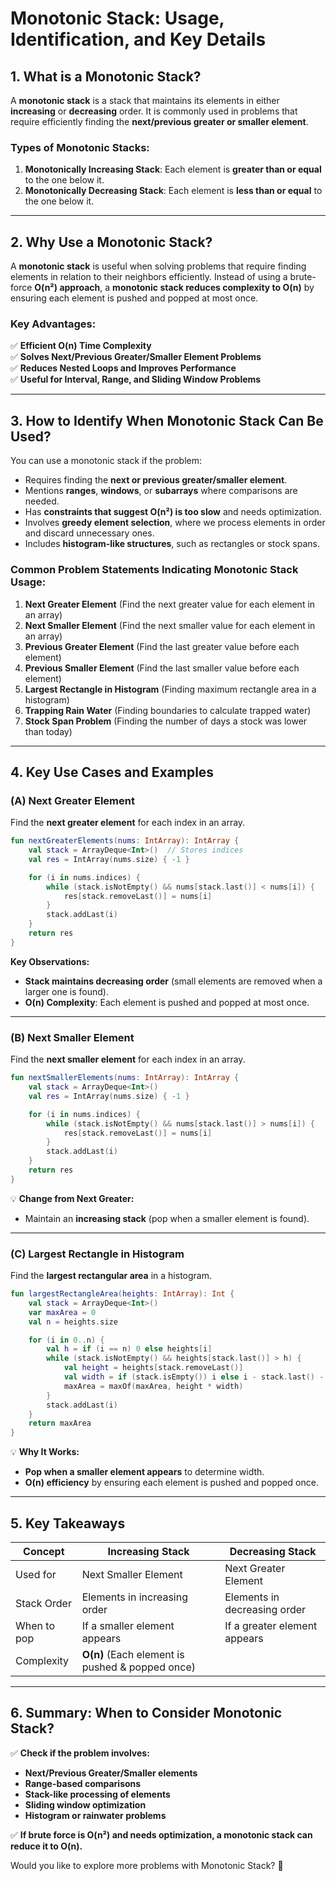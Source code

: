 # **Monotonic Stack: Usage, Identification, and Key Details**

## **1. What is a Monotonic Stack?**
A **monotonic stack** is a stack that maintains its elements in either **increasing** or **decreasing** order. It is commonly used in problems that require efficiently finding the **next/previous greater or smaller element**.

### **Types of Monotonic Stacks:**
1. **Monotonically Increasing Stack**: Each element is **greater than or equal** to the one below it.
2. **Monotonically Decreasing Stack**: Each element is **less than or equal** to the one below it.

---

## **2. Why Use a Monotonic Stack?**
A **monotonic stack** is useful when solving problems that require finding elements in relation to their neighbors efficiently. Instead of using a brute-force **O(n²) approach**, a **monotonic stack reduces complexity to O(n)** by ensuring each element is pushed and popped at most once.

### **Key Advantages:**
✅ **Efficient O(n) Time Complexity**  
✅ **Solves Next/Previous Greater/Smaller Element Problems**  
✅ **Reduces Nested Loops and Improves Performance**  
✅ **Useful for Interval, Range, and Sliding Window Problems**

---

## **3. How to Identify When Monotonic Stack Can Be Used?**
You can use a monotonic stack if the problem:
- Requires finding the **next or previous greater/smaller element**.
- Mentions **ranges**, **windows**, or **subarrays** where comparisons are needed.
- Has **constraints that suggest O(n²) is too slow** and needs optimization.
- Involves **greedy element selection**, where we process elements in order and discard unnecessary ones.
- Includes **histogram-like structures**, such as rectangles or stock spans.

### **Common Problem Statements Indicating Monotonic Stack Usage:**
1. **Next Greater Element** (Find the next greater value for each element in an array)
2. **Next Smaller Element** (Find the next smaller value for each element in an array)
3. **Previous Greater Element** (Find the last greater value before each element)
4. **Previous Smaller Element** (Find the last smaller value before each element)
5. **Largest Rectangle in Histogram** (Finding maximum rectangle area in a histogram)
6. **Trapping Rain Water** (Finding boundaries to calculate trapped water)
7. **Stock Span Problem** (Finding the number of days a stock was lower than today)

---

## **4. Key Use Cases and Examples**

### **(A) Next Greater Element**
Find the **next greater element** for each index in an array.

```kotlin
fun nextGreaterElements(nums: IntArray): IntArray {
    val stack = ArrayDeque<Int>()  // Stores indices
    val res = IntArray(nums.size) { -1 }

    for (i in nums.indices) {
        while (stack.isNotEmpty() && nums[stack.last()] < nums[i]) {
            res[stack.removeLast()] = nums[i]
        }
        stack.addLast(i)
    }
    return res
}
```

**Key Observations:**
- **Stack maintains decreasing order** (small elements are removed when a larger one is found).
- **O(n) Complexity**: Each element is pushed and popped at most once.

---

### **(B) Next Smaller Element**
Find the **next smaller element** for each index in an array.

```kotlin
fun nextSmallerElements(nums: IntArray): IntArray {
    val stack = ArrayDeque<Int>()
    val res = IntArray(nums.size) { -1 }

    for (i in nums.indices) {
        while (stack.isNotEmpty() && nums[stack.last()] > nums[i]) {
            res[stack.removeLast()] = nums[i]
        }
        stack.addLast(i)
    }
    return res
}
```

💡 **Change from Next Greater:**
- Maintain an **increasing stack** (pop when a smaller element is found).

---

### **(C) Largest Rectangle in Histogram**
Find the **largest rectangular area** in a histogram.

```kotlin
fun largestRectangleArea(heights: IntArray): Int {
    val stack = ArrayDeque<Int>()
    var maxArea = 0
    val n = heights.size

    for (i in 0..n) {
        val h = if (i == n) 0 else heights[i]
        while (stack.isNotEmpty() && heights[stack.last()] > h) {
            val height = heights[stack.removeLast()]
            val width = if (stack.isEmpty()) i else i - stack.last() - 1
            maxArea = maxOf(maxArea, height * width)
        }
        stack.addLast(i)
    }
    return maxArea
}
```

💡 **Why It Works:**
- **Pop when a smaller element appears** to determine width.
- **O(n) efficiency** by ensuring each element is pushed and popped once.

---

## **5. Key Takeaways**

| Concept            | Increasing Stack                 | Decreasing Stack                |
|--------------------|--------------------------------|--------------------------------|
| Used for          | Next Smaller Element           | Next Greater Element           |
| Stack Order       | Elements in increasing order   | Elements in decreasing order   |
| When to pop       | If a smaller element appears   | If a greater element appears   |
| Complexity        | **O(n)** (Each element is pushed & popped once) |

---

## **6. Summary: When to Consider Monotonic Stack?**

✅ **Check if the problem involves:**
- **Next/Previous Greater/Smaller elements**
- **Range-based comparisons**
- **Stack-like processing of elements**
- **Sliding window optimization**
- **Histogram or rainwater problems**

✅ **If brute force is O(n²) and needs optimization, a monotonic stack can reduce it to O(n).**

Would you like to explore more problems with Monotonic Stack? 🚀

